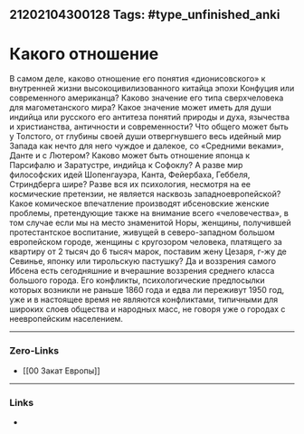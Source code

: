 21202104300128
Tags: #type_unfinished_anki 
---
# Какого отношение

В самом деле, каково отношение его понятия «дионисовского» к внутренней жизни высокоцивилизованного китайца эпохи Конфуция или современного американца? Каково значение его типа сверхчеловека для магометанского мира? Какое значение может иметь для души индийца или русского его антитеза понятий природы и духа, язычества и христианства, античности и современности? Что общего может быть у Толстого, от глубины своей души отвергнувшего весь идейный мир Запада как нечто для него чуждое и далекое, со «Средними веками», Данте и с Лютером? Каково может быть отношение японца к Парсифалю и Заратустре, индийца к Софоклу? А разве мир философских идей Шопенгауэра, Канта, Фейербаха, Геббеля, Стриндберга шире? Разве вся их психология, несмотря на ее космические претензии, не является насквозь западноевропейской? Какое комическое впечатление производят ибсеновские женские проблемы, претендующие также на внимание всего «человечества», в том случае если мы на место знаменитой Норы, женщины, получившей протестантское воспитание, живущей в северо-западном большом европейском городе, женщины с кругозором человека, платящего за квартиру от 2 тысяч до 6 тысяч марок, поставим жену Цезаря, г-жу де Севинье, японку или тирольскую пастушку? Да и воззрения самого Ибсена есть сегодняшние и вчерашние воззрения среднего класса большого города. Его конфликты, психологические предпосылки которых возникли не раньше 1860 года и едва ли переживут 1950 год, уже и в настоящее время не являются конфликтами, типичными для широких слоев общества и народных масс, не говоря уже о городах с неевропейским населением.

---
### Zero-Links
- [[00 Закат Европы]]
---
### Links
-